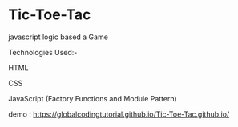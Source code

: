 # Tic-Toe-Tac

javascript logic based a Game

Technologies Used:-

HTML

CSS

JavaScript (Factory Functions and Module Pattern)

demo : https://globalcodingtutorial.github.io/Tic-Toe-Tac.github.io/